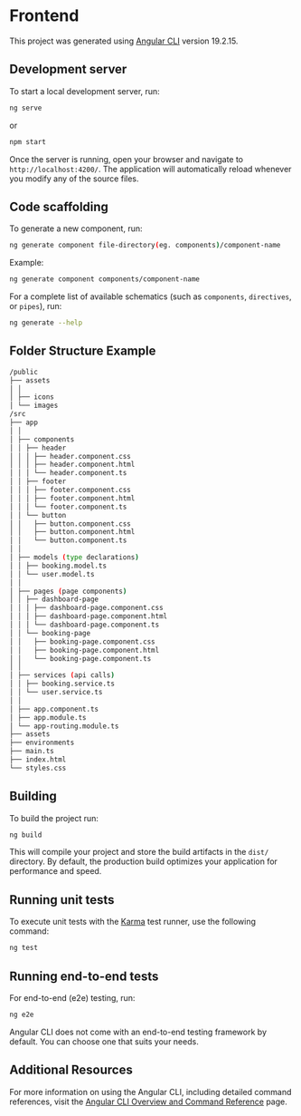 # Frontend

This project was generated using [Angular CLI](https://github.com/angular/angular-cli) version 19.2.15.

## Development server

To start a local development server, run:

```bash
ng serve
```

or

```bash
npm start
```

Once the server is running, open your browser and navigate to `http://localhost:4200/`. The application will automatically reload whenever you modify any of the source files.

## Code scaffolding

To generate a new component, run:

```bash
ng generate component file-directory(eg. components)/component-name
```

Example:

```bash
ng generate component components/component-name
```

For a complete list of available schematics (such as `components`, `directives`, or `pipes`), run:

```bash
ng generate --help
```

## Folder Structure Example

```bash
/public
├── assets
│ │
│ ├── icons
│ └── images
/src
├── app
│ │
│ ├── components
│ │ ├── header
│ │ │ ├── header.component.css
│ │ │ ├── header.component.html
│ │ │ └── header.component.ts
│ │ ├── footer
│ │ │ ├── footer.component.css
│ │ │ ├── footer.component.html
│ │ │ └── footer.component.ts
│ │ └── button
│ │   ├── button.component.css
│ │   ├── button.component.html
│ │   └── button.component.ts
│ │
│ ├── models (type declarations)
│ │ ├── booking.model.ts
│ │ └── user.model.ts
│ │
│ ├── pages (page components)
│ │ ├── dashboard-page
│ │ │ ├── dashboard-page.component.css
│ │ │ ├── dashboard-page.component.html
│ │ │ └── dashboard-page.component.ts
│ │ └── booking-page
│ │   ├── booking-page.component.css
│ │   ├── booking-page.component.html
│ │   └── booking-page.component.ts
│ │
│ ├── services (api calls)
│ │ ├── booking.service.ts
│ │ └── user.service.ts
│ │
│ ├── app.component.ts
│ ├── app.module.ts
│ └── app-routing.module.ts
├── assets
├── environments
├── main.ts
├── index.html
└── styles.css
```

## Building

To build the project run:

```bash
ng build
```

This will compile your project and store the build artifacts in the `dist/` directory. By default, the production build optimizes your application for performance and speed.

## Running unit tests

To execute unit tests with the [Karma](https://karma-runner.github.io) test runner, use the following command:

```bash
ng test
```

## Running end-to-end tests

For end-to-end (e2e) testing, run:

```bash
ng e2e
```

Angular CLI does not come with an end-to-end testing framework by default. You can choose one that suits your needs.

## Additional Resources

For more information on using the Angular CLI, including detailed command references, visit the [Angular CLI Overview and Command Reference](https://angular.dev/tools/cli) page.
